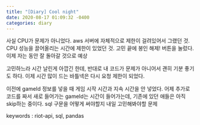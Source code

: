 ```yaml
---
title: "[Diary] Cool night"
date: 2020-08-17 01:09:32 -0400
categories: diary
---
```


사실 CPU가 문제가 아니었다.
aws 서버에 자체적으로 제한이 걸려있어서 그랬던 것.
CPU 성능을 끌어올리는 시간에 제한이 있었던 것.
고민 끝에 봉인 해제! 버튼을 눌렀다. 이제 자는 동안 잘 돌아갈 것으로 예상

고민하느라 시간 날린게 아깝긴 한데,
반대로 내 코드가 문제가 아니어서 괜히 기분 좋기도 하다.
이제 시간 많이 드는 바틀넥은 다시 요청 제한이 되었다.

이전에 gameId 정보를 넣을 때 게임 시작 시간과 지속 시간을 안 넣었다.
어제 추가로 코드를 짜서 새로 들어가는 gameId는 시간이 들어가는데,
기존에 있던 애들은 아직 skip하는 중이다.
sql 구문을 어떻게 써야할지 내일 고민해봐야할 문제

keywords : riot-api, sql, pandas
